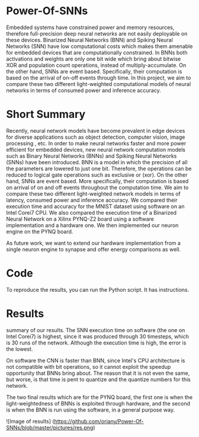 # Power-Of-SNNs
Embedded systems have constrained power and memory resources, therefore full-precision deep neural networks are not easily deployable on these devices. Binarized Neural Networks (BNN) and Spiking Neural Networks (SNN) have low computational costs which makes them amenable for embedded devices that are computationally constrained.  In BNNs both activations and weights are only one bit wide which bring about bitwise XOR and population count operations, instead of multiply-accumulate. On the other hand, SNNs are event based. Specifically, their computation is based on the arrival of on-off events through time.  In this project, we aim to compare these two different light-weighted computational models of neural networks in terms of consumed power and inference accuracy.

# Short Summary
Recently, neural network models have become prevalent in edge devices for diverse applications such as object detection, computer vision, image processing , etc. In order to make neural networks faster and more power efficient for embedded devices, new neural network computation models such as Binary Neural Networks (BNNs) and Spiking Neural Networks (SNNs) have been introduced. BNN is a model in which the precision of all the parameters are lowered to just one bit. Therefore, the operations can be reduced to logical gate operations such as exclusive or (xor). On the other hand, SNNs are event based. More specifically, their computation is based on arrival of on and off events throughout the computation time. We aim to compare these two different light-weighted network models in terms of latency, consumed power and inference accuracy. We compared their execution time and accuracy for the MNIST dataset using software on an Intel Corei7 CPU. We also compared the execution time of a Binarized Neural Network on a Xilinx PYNQ-Z2 board using a software implementation and a hardware one. We then implemented our neuron engine on the PYNQ board.

As future work, we want to extend our hardware implementation from a single neuron engine to synapse and offer energy comparisons as well. 

# Code
 To reproduce the results, you can run the Python script. It has instructions.

# Results
summary of our results. The SNN execution time on software (the one on Intel Corei7) is highest, since it was produced through 30 timesteps, which is 30 runs of the network. Although the execution time is high, the error is the lowest. 


On software the CNN is faster than BNN, since Intel's CPU architecture is not compatible with bit operations, so it cannot exploit the speedup opportunity that BNNs bring about. The reason that it is not even the same, but worse, is that time is pent to quantize and the quantize numbers for this network. 


The two final results which are for the PYNQ board, the first one is when the light-weightedness of BNNs is exploited through hardware, and the second is when the BNN is run using the software, in a general purpose way. 


![Image of results]
(https://github.com/oriany/Power-Of-SNNs/blob/master/pictures/res.png)


